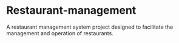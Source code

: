 # Restaurant-management
A restaurant management system project designed to facilitate the management and operation of restaurants.

